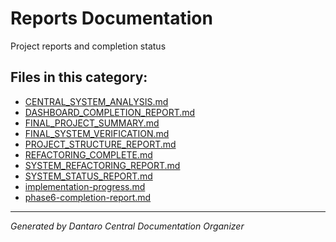 # Reports Documentation

Project reports and completion status

## Files in this category:

- [CENTRAL_SYSTEM_ANALYSIS.md](./CENTRAL_SYSTEM_ANALYSIS.md)
- [DASHBOARD_COMPLETION_REPORT.md](./DASHBOARD_COMPLETION_REPORT.md)
- [FINAL_PROJECT_SUMMARY.md](./FINAL_PROJECT_SUMMARY.md)
- [FINAL_SYSTEM_VERIFICATION.md](./FINAL_SYSTEM_VERIFICATION.md)
- [PROJECT_STRUCTURE_REPORT.md](./PROJECT_STRUCTURE_REPORT.md)
- [REFACTORING_COMPLETE.md](./REFACTORING_COMPLETE.md)
- [SYSTEM_REFACTORING_REPORT.md](./SYSTEM_REFACTORING_REPORT.md)
- [SYSTEM_STATUS_REPORT.md](./SYSTEM_STATUS_REPORT.md)
- [implementation-progress.md](./implementation-progress.md)
- [phase6-completion-report.md](./phase6-completion-report.md)

---
*Generated by Dantaro Central Documentation Organizer*
